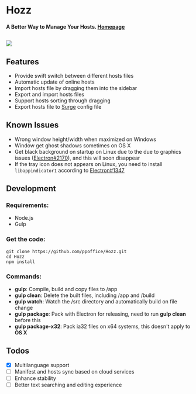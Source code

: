 # Hozz
#### A Better Way to Manage Your Hosts. [Homepage](http://ppoffice.github.io/Hozz)
![](https://ooo.0o0.ooo/2016/01/01/56868691bd272.png)
---

## Features
* Provide swift switch between different hosts files
* Automatic update of online hosts
* Import hosts file by dragging them into the sidebar
* Export and import hosts files
* Support hosts sorting through dragging
* Export hosts file to [Surge](https://surge.run/manual/) config file

## Known Issues
* Wrong window height/width when maximized on Windows
* Window get ghost shadows sometimes on OS X
* Get black background on startup on Linux due to the due to graphics issues ([Electron#2170](https://github.com/atom/electron/issues/2170)), and this will soon disappear
* If the tray icon does not appears on Linux, you need to install `libappindicator1` according to [Electron#1347](https://github.com/atom/electron/issues/1347)

## Development

### Requirements:

* Node.js
* Gulp

### Get the code:
```
git clone https://github.com/ppoffice/Hozz.git
cd Hozz
npm install
```

### Commands:

* **gulp**: Compile, build and copy files to /app
* **gulp clean**: Delete the built files, including /app and /build
* **gulp watch**: Watch the /src directory and automatically build on file change
* **gulp package**: Pack with Electron for releasing, need to run **gulp clean** before this
* **gulp package-x32**: Pack ia32 files on x64 systems, this doesn't apply to **OS X**

## Todos
- [x] Multilanguage support
- [ ] Manifest and hosts sync based on cloud services
- [ ] Enhance stability
- [ ] Better text searching and editing experience
